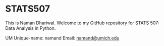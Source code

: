 # STATS507

This is Naman Dhariwal. Welcome to my GitHub repository for STATS 507: Data Analysis in Python.

UM Unique-name: namand
Email: namand@umich.edu
